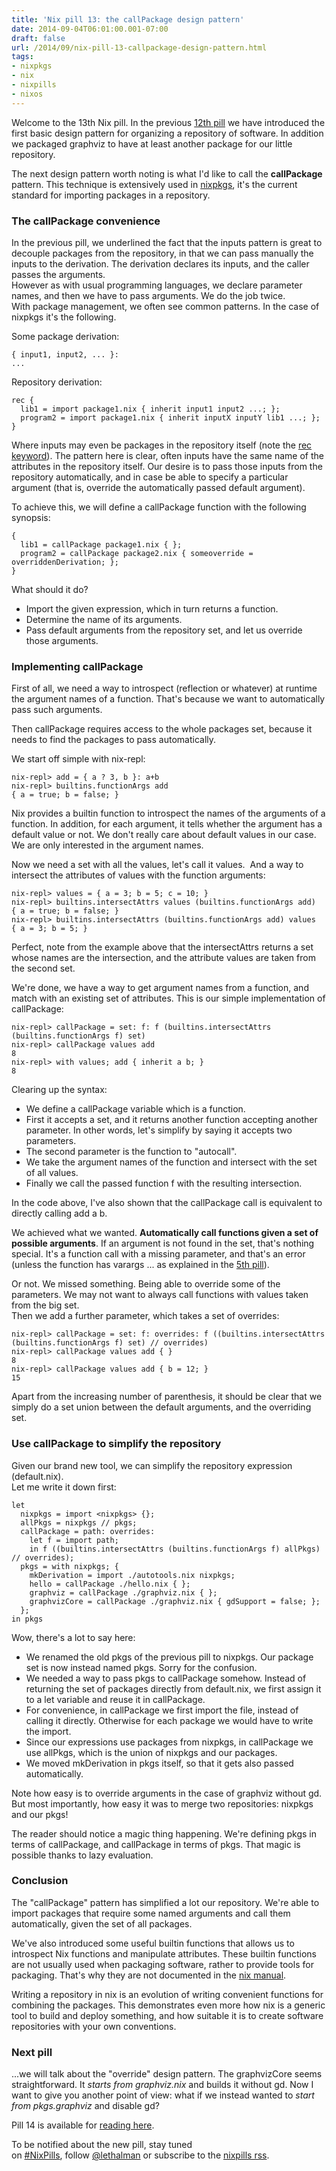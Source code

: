 ```yaml
---
title: 'Nix pill 13: the callPackage design pattern'
date: 2014-09-04T06:01:00.001-07:00
draft: false
url: /2014/09/nix-pill-13-callpackage-design-pattern.html
tags: 
- nixpkgs
- nix
- nixpills
- nixos
---
```


Welcome to the 13th Nix pill. In the previous [12th pill](http://lethalman.blogspot.it/2014/08/nix-pill-12-inputs-design-pattern.html) we have introduced the first basic design pattern for organizing a repository of software. In addition we packaged graphviz to have at least another package for our little repository.

  
The next design pattern worth noting is what I'd like to call the **callPackage** pattern. This technique is extensively used in [nixpkgs](https://github.com/NixOS/nixpkgs), it's the current standard for importing packages in a repository.  
  

### The callPackage convenience

  
In the previous pill, we underlined the fact that the inputs pattern is great to decouple packages from the repository, in that we can pass manually the inputs to the derivation. The derivation declares its inputs, and the caller passes the arguments.  
However as with usual programming languages, we declare parameter names, and then we have to pass arguments. We do the job twice.  
With package management, we often see common patterns. In the case of nixpkgs it's the following.  
  
Some package derivation:  
```
{ input1, input2, ... }:
...

```
Repository derivation:  
```
rec {
  lib1 = import package1.nix { inherit input1 input2 ...; };
  program2 = import package1.nix { inherit inputX inputY lib1 ...; };
}

```
Where inputs may even be packages in the repository itself (note the [rec keyword](http://lethalman.blogspot.it/2014/07/nix-pill-4-basics-of-language.html)). The pattern here is clear, often inputs have the same name of the attributes in the repository itself. Our desire is to pass those inputs from the repository automatically, and in case be able to specify a particular argument (that is, override the automatically passed default argument).  
  
To achieve this, we will define a callPackage function with the following synopsis:  
```
{
  lib1 = callPackage package1.nix { };
  program2 = callPackage package2.nix { someoverride = overriddenDerivation; };
}

```
What should it do?  

*   Import the given expression, which in turn returns a function.
*   Determine the name of its arguments.
*   Pass default arguments from the repository set, and let us override those arguments.

  

### Implementing callPackage

  

First of all, we need a way to introspect (reflection or whatever) at runtime the argument names of a function. That's because we want to automatically pass such arguments.

  

Then callPackage requires access to the whole packages set, because it needs to find the packages to pass automatically.  
  
We start off simple with nix-repl:

```
nix-repl> add = { a ? 3, b }: a+b
nix-repl> builtins.functionArgs add
{ a = true; b = false; }

```

Nix provides a builtin function to introspect the names of the arguments of a function. In addition, for each argument, it tells whether the argument has a default value or not. We don't really care about default values in our case. We are only interested in the argument names.  
  
Now we need a set with all the values, let's call it values.  And a way to intersect the attributes of values with the function arguments:  
```
nix-repl> values = { a = 3; b = 5; c = 10; }
nix-repl> builtins.intersectAttrs values (builtins.functionArgs add)
{ a = true; b = false; }
nix-repl> builtins.intersectAttrs (builtins.functionArgs add) values
{ a = 3; b = 5; }

```
Perfect, note from the example above that the intersectAttrs returns a set whose names are the intersection, and the attribute values are taken from the second set.  
  
We're done, we have a way to get argument names from a function, and match with an existing set of attributes. This is our simple implementation of callPackage:  
```
nix-repl> callPackage = set: f: f (builtins.intersectAttrs (builtins.functionArgs f) set)
nix-repl> callPackage values add
8
nix-repl> with values; add { inherit a b; }
8

```
Clearing up the syntax:  

*   We define a callPackage variable which is a function.
*   First it accepts a set, and it returns another function accepting another parameter. In other words, let's simplify by saying it accepts two parameters.
*   The second parameter is the function to "autocall".
*   We take the argument names of the function and intersect with the set of all values.
*   Finally we call the passed function f with the resulting intersection.

In the code above, I've also shown that the callPackage call is equivalent to directly calling add a b.  
  
We achieved what we wanted. **Automatically call functions given a set of possible arguments**. If an argument is not found in the set, that's nothing special. It's a function call with a missing parameter, and that's an error (unless the function has varargs ... as explained in the [5th pill](http://lethalman.blogspot.it/2014/07/nix-pill-5-functions-and-imports.html)).  
  
Or not. We missed something. Being able to override some of the parameters. We may not want to always call functions with values taken from the big set.  
Then we add a further parameter, which takes a set of overrides:  
```
nix-repl> callPackage = set: f: overrides: f ((builtins.intersectAttrs (builtins.functionArgs f) set) // overrides)
nix-repl> callPackage values add { }
8
nix-repl> callPackage values add { b = 12; }
15

```
Apart from the increasing number of parenthesis, it should be clear that we simply do a set union between the default arguments, and the overriding set.  
  
  

### Use callPackage to simplify the repository

  
Given our brand new tool, we can simplify the repository expression (default.nix).  
Let me write it down first:  
```
let
  nixpkgs = import <nixpkgs> {};
  allPkgs = nixpkgs // pkgs;
  callPackage = path: overrides:
    let f = import path;
    in f ((builtins.intersectAttrs (builtins.functionArgs f) allPkgs) // overrides);
  pkgs = with nixpkgs; {
    mkDerivation = import ./autotools.nix nixpkgs;
    hello = callPackage ./hello.nix { };
    graphviz = callPackage ./graphviz.nix { };
    graphvizCore = callPackage ./graphviz.nix { gdSupport = false; };
  };
in pkgs

```

Wow, there's a lot to say here:  

*   We renamed the old pkgs of the previous pill to nixpkgs. Our package set is now instead named pkgs. Sorry for the confusion.
*   We needed a way to pass pkgs to callPackage somehow. Instead of returning the set of packages directly from default.nix, we first assign it to a let variable and reuse it in callPackage.
*   For convenience, in callPackage we first import the file, instead of calling it directly. Otherwise for each package we would have to write the import.
*   Since our expressions use packages from nixpkgs, in callPackage we use allPkgs, which is the union of nixpkgs and our packages.
*   We moved mkDerivation in pkgs itself, so that it gets also passed automatically.

Note how easy is to override arguments in the case of graphviz without gd. But most importantly, how easy it was to merge two repositories: nixpkgs and our pkgs!  
  
The reader should notice a magic thing happening. We're defining pkgs in terms of callPackage, and callPackage in terms of pkgs. That magic is possible thanks to lazy evaluation. 

  

### Conclusion

  

The "callPackage" pattern has simplified a lot our repository. We're able to import packages that require some named arguments and call them automatically, given the set of all packages.  
  
We've also introduced some useful builtin functions that allows us to introspect Nix functions and manipulate attributes. These builtin functions are not usually used when packaging software, rather to provide tools for packaging. That's why they are not documented in the [nix manual](http://nixos.org/nix/manual/).  
  
Writing a repository in nix is an evolution of writing convenient functions for combining the packages. This demonstrates even more how nix is a generic tool to build and deploy something, and how suitable it is to create software repositories with your own conventions.  
  

### Next pill

  
...we will talk about the "override" design pattern. The graphvizCore seems straightforward. It _starts from graphviz.nix_ and builds it without gd. Now I want to give you another point of view: what if we instead wanted to _start from pkgs.graphviz_ and disable gd?  
  
Pill 14 is available for [reading here](http://lethalman.blogspot.it/2014/09/nix-pill-14-override-design-pattern.html).  
  

To be notified about the new pill, stay tuned on [#NixPills](https://twitter.com/search?src=typd&q=%23NixPills), follow [@lethalman](https://twitter.com/lethalman) or subscribe to the [nixpills rss](http://lethalman.blogspot.com/feeds/posts/default/-/nixpills).